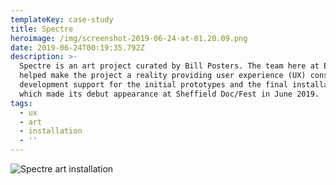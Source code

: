```yaml
---
templateKey: case-study
title: Spectre
heroimage: /img/screenshot-2019-06-24-at-01.20.09.png
date: 2019-06-24T00:19:35.792Z
description: >-
  Spectre is an art project curated by Bill Posters. The team here at Environ
  helped make the project a reality providing user experience (UX) consultation,
  development support for the initial prototypes and the final installation of
  which made its debut appearance at Sheffield Doc/Fest in June 2019.
tags:
  - ux
  - art
  - installation
  - ''
---
```

![Spectre art installation](/img/doc_fest-38-of-43-1024x683.jpeg)
